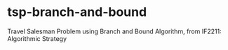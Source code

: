 # tsp-branch-and-bound
Travel Salesman Problem using Branch and Bound Algorithm, from IF2211: Algorithmic Strategy
